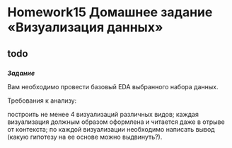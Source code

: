 # Homework15 Домашнее задание «Визуализация данных»
## todo

### 

***Задание***

Вам необходимо провести базовый EDA выбранного набора данных.

Требования к анализу:

построить не менее 4 визуализаций различных видов;
каждая визуализация должным образом оформлена и читается даже в отрыве от контекста;
по каждой визуализации необходимо написать вывод (какую гипотезу на ее основе можно выдвинуть?).
